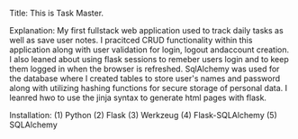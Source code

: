 Title:
	This is Task Master. 

Explanation:
	        My first fullstack web application used to track daily tasks as well as save user notes. I pracitced CRUD functionality within this application along with user validation for login, logout andaccount creation.
		I also leaned about using flask sessions to remeber users login and to keep them logged in when the browser is refreshed. SqlAlchemy was used for the database where I created tables to store user's names and password
		along with utilizing hashing functions for secure storage of personal data. I leanred hwo to use the jinja syntax to generate html pages with flask.

Installation: 
		(1) Python
		(2) Flask
		(3) Werkzeug
		(4) Flask-SQLAlchemy
		(5) SQLAlchemy
